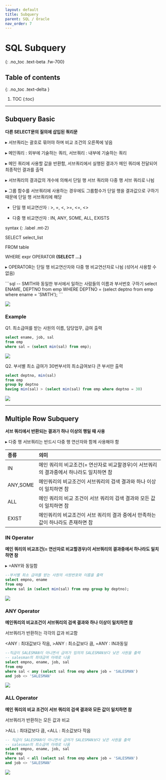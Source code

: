 ```yaml
---
layout: default
title: Subquery
parent: SQL / Oracle
nav_order: 7
---
```


# SQL Subquery
{: .no_toc .text-beta .fw-700}

## Table of contents
{: .no_toc .text-delta }

1. TOC
{:toc}

---

## Subquery Basic

**다른 SELECT문의 질의에 삽입된 쿼리문**

&#9656; 서브쿼리는 괄호로 묶어야 하며 비교 조건의 오른쪽에 넣음

&#9656; 메인쿼리 : 외부에 기술하는 쿼리, 서브쿼리 : 내부에 기술하는 쿼리

&#9656; 메인 쿼리에 사용할 값을 반환함, 서브쿼리에서 실행된 결과가 메인 쿼리에 전달되어 최종적인 결과를 출력

&#9656; 서브쿼리의 결과값의 개수에 의해서 단일 행 서브 쿼리와 다중 행 서브 쿼리로 나뉨

&#9656; 그룹 함수를 서브쿼리에 사용하는 경우에도 그룹함수가 단일 행을 결과값으로 구하기 때문에 단일 행 서브쿼리에 해당

* 단일 행 비교연산자 : >, =, <, >=, <=, <>

* 다중 행 비교연산자 : IN, ANY, SOME, ALL, EXISTS

syntax
{: .label .mt-2}
<div class="code-example" markdown="1">
SELECT select_list

FROM table

WHERE expr OPERATOR **(SELECT ...)**

&#9656; OPERATOR는 단일 행 비교연산자와 다중 행 비교연산자로 나뉨 (섞어서 사용할 수 없음)
</div>
```sql
-- SMITH와 동일한 부서에서 일하는 사람들의 이름과 부서번호 구하기
select ENAME, DEPTNO 
from emp 
WHERE DEPTNO = (select deptno from emp where ename = 'SMITH');
```

![](https://gekdev.github.io/docs/sql/example/smith.jpg)

### Example

Q1. 최소급여를 받는 사원의 이름, 담당업무, 급여 출력

```sql
select ename, job, sal
from emp 
where sal = (select min(sal) from emp);
```

![](https://gekdev.github.io/docs/sql/example/min_sal.jpg)

Q2. 부서별 최소 급여가 30번부서의 최소급여보다 큰 부서만 출력

```sql
select deptno, min(sal)
from emp
group by deptno
having min(sal) > (select min(sal) from emp where deptno = 30)
```

![](https://gekdev.github.io/docs/sql/example/hav_q2.jpg)

---

## Multiple Row Subquery

**서브 쿼리에서 반환되는 결과가 하나 이상의 행일 때 사용**

&#9656; 다중 행 서브쿼리는 반드시 다중 행 연산자와 함께 사용해야 함

| 종류 | 의미 |
|:----|:----|
| IN | 메인 쿼리의 비교조건(= 연산자로 비교할경우)이 서브쿼리의 결과중에서 하나라도 일치하면 참 | 
| ANY,SOME | 메인쿼리의 비교조건이 서브쿼리의 검색 결과와 하나 이상이 일치하면 참 |
| ALL | 메인 쿼리의 비교 조건이 서브 쿼리의 검색 결과와 모든 값이 일치하면 참 |
| EXIST | 메인쿼리의 비교조건이 서브 쿼리의 결과 중에서 만족하는 값이 하나라도 존재하면 참 |


### IN Operator

**메인 쿼리의 비교조건(= 연산자로 비교할경우)이 서브쿼리의 결과중에서 하나라도 일치하면 참**

&#9656; =ANY와 동일함

```sql
--부서별 최소 급여를 받는 사원의 사원번호와 이름을 출력
select empno, ename 
from emp
where sal in (select min(sal) from emp group by deptno);
```

![](https://gekdev.github.io/docs/sql/example/mul_in.jpg)

### ANY Operator

**메인쿼리의 비교조건이 서브쿼리의 검색 결과와 하나 이상이 일치하면 참**

서브쿼리가 반환하는 각각의 값과 비교함

<ANY : 최대값보다 작음, >ANY : 최소값보다 큼, =ANY : IN과동일

```sql
--직급이 SALESMAN이 아니면서 급여가 임의의 SALESMAN보다 낮은 사원을 출력
-- salesman의 최대급여 아래로 나옴
select empno, ename, job, sal
from emp
where sal < any (select sal from emp where job = 'SALESMAN')
and job <> 'SALESMAN'
```

![](https://gekdev.github.io/docs/sql/example/any.jpg)

### ALL Operator

**메인 쿼리의 비교 조건이 서브 쿼리의 검색 결과와 모든 값이 일치하면 참**

서브쿼리가 반환하는 모든 값과 비교

 &#62;ALL : 최대값보다 큼, <ALL : 최소값보다 작음

```sql
-- 직급이 SALESMAN이 아니면서 급여가 SALESMAN보다 낮은 사원을 출력
-- salesman의 최소급여 아래로 나옴
select empno, ename, job, sal
from emp
where sal < all (select sal from emp where job = 'SALESMAN')
and job <> 'SALESMAN'
```

![](https://gekdev.github.io/docs/sql/example/all33.jpg)
